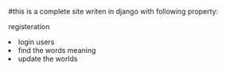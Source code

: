#this is a complete site writen in django with following property:
<p>registeration</p>
<li>login users</li>
<li>find the words meaning</li>
<li>update the worlds</li>
